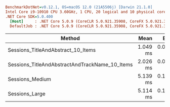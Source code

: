 ``` ini

BenchmarkDotNet=v0.12.1, OS=macOS 12.0 (21A5506j) [Darwin 21.1.0]
Intel Core i9-10910 CPU 3.60GHz, 1 CPU, 20 logical and 10 physical cores
.NET Core SDK=5.0.400
  [Host]     : .NET Core 5.0.9 (CoreCLR 5.0.921.35908, CoreFX 5.0.921.35908), X64 RyuJIT
  DefaultJob : .NET Core 5.0.9 (CoreCLR 5.0.921.35908, CoreFX 5.0.921.35908), X64 RyuJIT


```
|                                         Method |     Mean |     Error |    StdDev |   Median | Rank |    Gen 0 |   Gen 1 |  Gen 2 |  Allocated |
|----------------------------------------------- |---------:|----------:|----------:|---------:|-----:|---------:|--------:|-------:|-----------:|
|             Sessions_TitleAndAbstract_10_Items | 1.049 ms | 0.0059 ms | 0.0056 ms | 1.048 ms |    1 |  11.7188 |       - |      - |  118.89 KB |
| Sessions_TitleAndAbstractAndTrackName_10_Items | 2.026 ms | 0.0186 ms | 0.0165 ms | 2.022 ms |    2 |  15.6250 |       - |      - |  179.38 KB |
|                                Sessions_Medium | 5.139 ms | 0.1013 ms | 0.1693 ms | 5.102 ms |    3 | 101.5625 | 39.0625 | 7.8125 | 1092.98 KB |
|                                 Sessions_Large | 5.114 ms | 0.1017 ms | 0.1583 ms | 5.061 ms |    3 | 101.5625 | 39.0625 | 7.8125 | 1080.75 KB |
